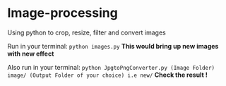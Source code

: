 # Image-processing
Using python to crop, resize, filter and convert images

Run in your terminal:
`python images.py`
**This would bring up new images with new effect**

Also run in your terminal:
`python JpgtoPngConverter.py (Image Folder) image/ (Output Folder of your choice) i.e new/`
**Check the result !**
